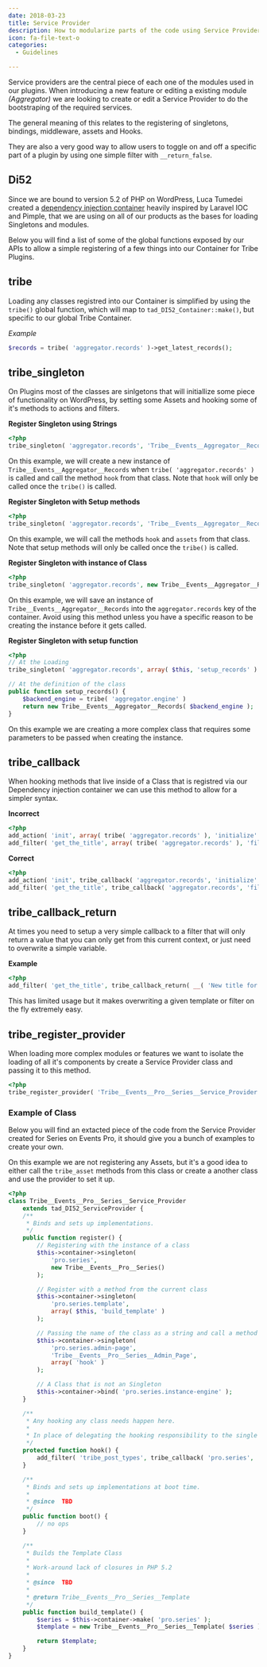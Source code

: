 ```yaml
---
date: 2018-03-23
title: Service Provider
description: How to modularize parts of the code using Service Providers
icon: fa-file-text-o
categories:
  - Guidelines

---
```


Service providers are the central piece of each one of the modules used in our plugins. When introducing a new
feature or editing a existing module _(Aggregator)_ we are looking to create or edit a Service Provider to do
the bootstraping of the required services.

The general meaning of this relates to the registering of singletons, bindings, middleware, assets and Hooks.

They are also a very good way to allow users to toggle on and off a specific part of a plugin by using one simple
filter with `__return_false`.

## Di52

Since we are bound to version 5.2 of PHP on WordPress, Luca Tumedei created a [dependency injection container](https://github.com/lucatume/di52) heavily
inspired by Laravel IOC and Pimple, that we are using on all of our products as the bases for loading Singletons and
modules.

Below you will find a list of some of the global functions exposed by our APIs to allow a simple registering of a few
things into our Container for Tribe Plugins.

## tribe

Loading any classes registred into our Container is simplified by using the `tribe()` global function, which will map
to `tad_DI52_Container::make()`, but specific to our global Tribe Container.

_Example_
```php
$records = tribe( 'aggregator.records' )->get_latest_records();
```

## tribe_singleton

On Plugins most of the classes are sinlgetons that will initiallize some piece of functionality on WordPress, by setting
some Assets and hooking some of it's methods to actions and filters.

**Register Singleton using Strings**
```php
<?php
tribe_singleton( 'aggregator.records', 'Tribe__Events__Aggregator__Records', array( 'hook' ) )
```
On this example, we will create a new instance of `Tribe__Events__Aggregator__Records` when `tribe( 'aggregator.records' )`
is called and call the method `hook` from that class. Note that `hook` will only be called once the `tribe()` is called.

**Register Singleton with Setup methods**
```php
<?php
tribe_singleton( 'aggregator.records', 'Tribe__Events__Aggregator__Records', array( 'hook', 'assets' ) )
```
On this example, we will call the methods `hook` and `assets` from that class. Note that setup methods will only be called
once the `tribe()` is called.

**Register Singleton with instance of Class**
```php
<?php
tribe_singleton( 'aggregator.records', new Tribe__Events__Aggregator__Records )
```
On this example, we will save an instance of `Tribe__Events__Aggregator__Records` into the `aggregator.records` key of the
container. Avoid using this method unless you have a specific reason to be creating the instance before it gets called.

**Register Singleton with setup function**
```php
<?php
// At the Loading
tribe_singleton( 'aggregator.records', array( $this, 'setup_records' ) );

// At the definition of the class
public function setup_records() {
	$backend_engine = tribe( 'aggregator.engine' )
	return new Tribe__Events__Aggregator__Records( $backend_engine );
}
```
On this example we are creating a more complex class that requires some parameters to be passed when creating the instance.

## tribe_callback

When hooking methods that live inside of a Class that is registred via our Dependency injection container we can use this method
to allow for a simpler syntax.

**Incorrect**
```php
<?php
add_action( 'init', array( tribe( 'aggregator.records' ), 'initialize' ), 15 )
add_filter( 'get_the_title', array( tribe( 'aggregator.records' ), 'filter_record_title' ), 10, 3 )
```

**Correct**
```php
<?php
add_action( 'init', tribe_callback( 'aggregator.records', 'initialize' ), 15 )
add_filter( 'get_the_title', tribe_callback( 'aggregator.records', 'filter_record_title' ), 10, 3 )
```

## tribe_callback_return

At times you need to setup a very simple callback to a filter that will only return a value that you can only get from this current
context, or just need to overwrite a simple variable.

**Example**
```php
<?php
add_filter( 'get_the_title', tribe_callback_return( __( 'New title for the Records' ) ) )
```
This has limited usage but it makes overwriting a given template or filter on the fly extremely easy.

## tribe_register_provider

When loading more complex modules or features we want to isolate the loading of all it's components by create a Service Provider
class and passing it to this method.

```php
<?php
tribe_register_provider( 'Tribe__Events__Pro__Series__Service_Provider' );
```

### Example of Class

Below you will find an extacted piece of the code from the Service Provider created for Series on Events Pro,
it should give you a bunch of examples to create your own.

On this example we are not registering any Assets, but it's a good idea to either call the `tribe_asset` methods
from this class or create a another class and use the provider to set it up.

```php
<?php
class Tribe__Events__Pro__Series__Service_Provider
	extends tad_DI52_ServiceProvider {
	/**
	 * Binds and sets up implementations.
	 */
	public function register() {
		// Registering with the instance of a class
		$this->container->singleton(
			'pro.series',
			new Tribe__Events__Pro__Series()
		);

		// Register with a method from the current class
		$this->container->singleton(
			'pro.series.template',
			array( $this, 'build_template' )
		);

		// Passing the name of the class as a string and call a method when creating the instance for the first time
		$this->container->singleton(
			'pro.series.admin-page',
			'Tribe__Events__Pro__Series__Admin_Page',
			array( 'hook' )
		);

		// A Class that is not an Singleton
		$this->container->bind( 'pro.series.instance-engine' );
	}

	/**
	 * Any hooking any class needs happen here.
	 *
	 * In place of delegating the hooking responsibility to the single classes they are all hooked here.
	 */
	protected function hook() {
		add_filter( 'tribe_post_types', tribe_callback( 'pro.series', 'add_type' ) );
	}

	/**
	 * Binds and sets up implementations at boot time.
	 *
	 * @since  TBD
	 */
	public function boot() {
		// no ops
	}

	/**
	 * Builds the Template Class
	 *
	 * Work-around lack of closures in PHP 5.2
	 *
	 * @since  TBD
	 *
	 * @return Tribe__Events__Pro__Series__Template
	 */
	public function build_template() {
		$series = $this->container->make( 'pro.series' );
		$template = new Tribe__Events__Pro__Series__Template( $series );

		return $template;
	}
}
```